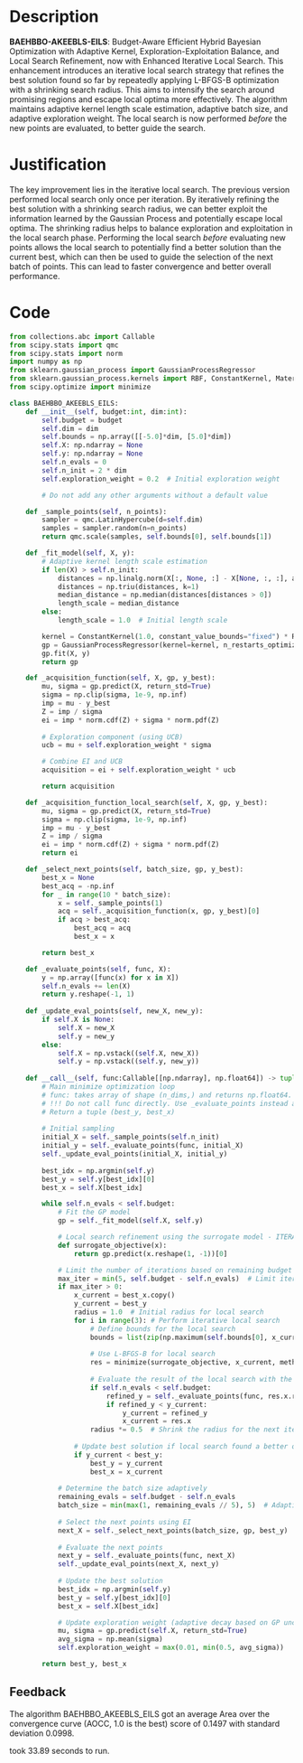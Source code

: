 # Description
**BAEHBBO-AKEEBLS-EILS**: Budget-Aware Efficient Hybrid Bayesian Optimization with Adaptive Kernel, Exploration-Exploitation Balance, and Local Search Refinement, now with Enhanced Iterative Local Search. This enhancement introduces an iterative local search strategy that refines the best solution found so far by repeatedly applying L-BFGS-B optimization with a shrinking search radius. This aims to intensify the search around promising regions and escape local optima more effectively. The algorithm maintains adaptive kernel length scale estimation, adaptive batch size, and adaptive exploration weight. The local search is now performed *before* the new points are evaluated, to better guide the search.

# Justification
The key improvement lies in the iterative local search. The previous version performed local search only once per iteration. By iteratively refining the best solution with a shrinking search radius, we can better exploit the information learned by the Gaussian Process and potentially escape local optima. The shrinking radius helps to balance exploration and exploitation in the local search phase. Performing the local search *before* evaluating new points allows the local search to potentially find a better solution than the current best, which can then be used to guide the selection of the next batch of points. This can lead to faster convergence and better overall performance.

# Code
```python
from collections.abc import Callable
from scipy.stats import qmc
from scipy.stats import norm
import numpy as np
from sklearn.gaussian_process import GaussianProcessRegressor
from sklearn.gaussian_process.kernels import RBF, ConstantKernel, Matern
from scipy.optimize import minimize

class BAEHBBO_AKEEBLS_EILS:
    def __init__(self, budget:int, dim:int):
        self.budget = budget
        self.dim = dim
        self.bounds = np.array([[-5.0]*dim, [5.0]*dim])
        self.X: np.ndarray = None
        self.y: np.ndarray = None
        self.n_evals = 0
        self.n_init = 2 * dim
        self.exploration_weight = 0.2  # Initial exploration weight

        # Do not add any other arguments without a default value

    def _sample_points(self, n_points):
        sampler = qmc.LatinHypercube(d=self.dim)
        samples = sampler.random(n=n_points)
        return qmc.scale(samples, self.bounds[0], self.bounds[1])

    def _fit_model(self, X, y):
        # Adaptive kernel length scale estimation
        if len(X) > self.n_init:
            distances = np.linalg.norm(X[:, None, :] - X[None, :, :], axis=2)
            distances = np.triu(distances, k=1)
            median_distance = np.median(distances[distances > 0])
            length_scale = median_distance
        else:
            length_scale = 1.0  # Initial length scale

        kernel = ConstantKernel(1.0, constant_value_bounds="fixed") * RBF(length_scale=length_scale, length_scale_bounds="fixed")
        gp = GaussianProcessRegressor(kernel=kernel, n_restarts_optimizer=0, alpha=1e-6)
        gp.fit(X, y)
        return gp

    def _acquisition_function(self, X, gp, y_best):
        mu, sigma = gp.predict(X, return_std=True)
        sigma = np.clip(sigma, 1e-9, np.inf)
        imp = mu - y_best
        Z = imp / sigma
        ei = imp * norm.cdf(Z) + sigma * norm.pdf(Z)
        
        # Exploration component (using UCB)
        ucb = mu + self.exploration_weight * sigma

        # Combine EI and UCB
        acquisition = ei + self.exploration_weight * ucb

        return acquisition

    def _acquisition_function_local_search(self, X, gp, y_best):
        mu, sigma = gp.predict(X, return_std=True)
        sigma = np.clip(sigma, 1e-9, np.inf)
        imp = mu - y_best
        Z = imp / sigma
        ei = imp * norm.cdf(Z) + sigma * norm.pdf(Z)
        return ei

    def _select_next_points(self, batch_size, gp, y_best):
        best_x = None
        best_acq = -np.inf
        for _ in range(10 * batch_size):
            x = self._sample_points(1)
            acq = self._acquisition_function(x, gp, y_best)[0]
            if acq > best_acq:
                best_acq = acq
                best_x = x

        return best_x

    def _evaluate_points(self, func, X):
        y = np.array([func(x) for x in X])
        self.n_evals += len(X)
        return y.reshape(-1, 1)
    
    def _update_eval_points(self, new_X, new_y):
        if self.X is None:
            self.X = new_X
            self.y = new_y
        else:
            self.X = np.vstack((self.X, new_X))
            self.y = np.vstack((self.y, new_y))
    
    def __call__(self, func:Callable[[np.ndarray], np.float64]) -> tuple[np.float64, np.array]:
        # Main minimize optimization loop
        # func: takes array of shape (n_dims,) and returns np.float64. 
        # !!! Do not call func directly. Use _evaluate_points instead and be aware of the budget when calling it. !!!
        # Return a tuple (best_y, best_x)
        
        # Initial sampling
        initial_X = self._sample_points(self.n_init)
        initial_y = self._evaluate_points(func, initial_X)
        self._update_eval_points(initial_X, initial_y)
        
        best_idx = np.argmin(self.y)
        best_y = self.y[best_idx][0]
        best_x = self.X[best_idx]

        while self.n_evals < self.budget:
            # Fit the GP model
            gp = self._fit_model(self.X, self.y)

            # Local search refinement using the surrogate model - ITERATIVE
            def surrogate_objective(x):
                return gp.predict(x.reshape(1, -1))[0]

            # Limit the number of iterations based on remaining budget
            max_iter = min(5, self.budget - self.n_evals)  # Limit iterations
            if max_iter > 0:
                x_current = best_x.copy()
                y_current = best_y
                radius = 1.0  # Initial radius for local search
                for i in range(3): # Perform iterative local search
                    # Define bounds for the local search
                    bounds = list(zip(np.maximum(self.bounds[0], x_current - radius), np.minimum(self.bounds[1], x_current + radius)))
                    
                    # Use L-BFGS-B for local search
                    res = minimize(surrogate_objective, x_current, method='L-BFGS-B', bounds=bounds, options={'maxiter': max_iter, 'maxfun': max_iter})  # Limit function evaluations
                    
                    # Evaluate the result of the local search with the real function
                    if self.n_evals < self.budget:
                        refined_y = self._evaluate_points(func, res.x.reshape(1, -1))[0][0]
                        if refined_y < y_current:
                            y_current = refined_y
                            x_current = res.x
                    radius *= 0.5  # Shrink the radius for the next iteration
                
                # Update best solution if local search found a better one
                if y_current < best_y:
                    best_y = y_current
                    best_x = x_current
            
            # Determine the batch size adaptively
            remaining_evals = self.budget - self.n_evals
            batch_size = min(max(1, remaining_evals // 5), 5)  # Adaptive batch size
            
            # Select the next points using EI
            next_X = self._select_next_points(batch_size, gp, best_y)
            
            # Evaluate the next points
            next_y = self._evaluate_points(func, next_X)
            self._update_eval_points(next_X, next_y)
            
            # Update the best solution
            best_idx = np.argmin(self.y)
            best_y = self.y[best_idx][0]
            best_x = self.X[best_idx]

            # Update exploration weight (adaptive decay based on GP uncertainty)
            mu, sigma = gp.predict(self.X, return_std=True)
            avg_sigma = np.mean(sigma)
            self.exploration_weight = max(0.01, min(0.5, avg_sigma))

        return best_y, best_x
```
## Feedback
 The algorithm BAEHBBO_AKEEBLS_EILS got an average Area over the convergence curve (AOCC, 1.0 is the best) score of 0.1497 with standard deviation 0.0998.

took 33.89 seconds to run.